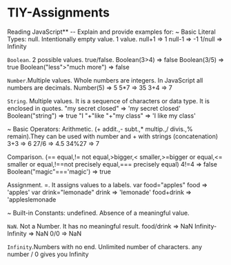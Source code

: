 # TIY-Assignments
Reading JavaScript** -- Explain and provide examples for:
~ Basic Literal Types: 
null. Intentionally empty value. 1 value.
null+1
=> 1
null-1
=> -1
1/null
=> Infinity

 `Boolean`. 2 possible values. true/false.
Boolean(3>4)
=> false
Boolean(3/5)
=> true
Boolean("less">"much more")
=> false

 `Number`.Multiple values. Whole numbers are integers. In JavaScript all numbers are decimals.
Number(5)
=> 5
5*7
=> 35
3+4
=> 7

`String`. Multiple values. It is a sequence of characters or data type. It is enclosed in quotes.
"my secret closed"
=> 'my secret closed'
Boolean("string")
=> true
"I "+"like "+"my class"
=> 'I like my class'

~ Basic Operators:
Arithmetic. (+ addit.,- subt.,* multip.,/ divis.,% remain).They can be used with number and + with strings (concatenation)
3+3
=> 6
27/6
=> 4.5
34%27
=> 7

 Comparison. (== equal,!= not equal,>bigger,< smaller,>=bigger or equal,<= smaller or equal,!==not precisely equal,=== precisely equal)
4!=4
=> false
Boolean("magic"==='magic')
=> true

 Assignment. =. It assigns values to a labels.
var food="apples"
food
=> 'apples'
var drink="lemonade"
drink
=> 'lemonade'
food+drink
=> 'appleslemonade

~ Built-in Constants: 
undefined. Absence of a meaningful value.

 `NaN`. Not a Number. It has no meaningful result.
food/drink
=> NaN
Infinity-Infinity
=> NaN
0/0
=> NaN

`Infinity`.Numbers with no end. Unlimited number of characters.
any number / 0 gives you Infinity
